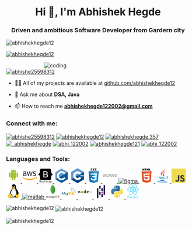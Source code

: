 <h1 align="center">Hi 👋, I'm Abhishek Hegde</h1>
<h3 align="center">Driven and ambitious Software Developer from Gardern city</h3>
<p align="left"> <img src="https://komarev.com/ghpvc/?username=abhishekhegde12&label=Profile%20views&color=0e75b6&style=flat" alt="abhishekhegde12" /> </p>
 
<p align="left"> <a href="https://github.com/ryo-ma/github-profile-trophy"><img src="https://github-profile-trophy.vercel.app/?username=abhishekhegde12" alt="abhishekhegde12" /></a> </p>
<img align="right" width="400" src="![image](https://github.com/abhishekhegde12/abhishekhegde12/assets/89866591/7875fb78-7b4f-419d-b565-565e00e42901)" alt="coding" />

<p align="left"> <a href="https://twitter.com/abhishe25598312" target="blank"><img src="https://img.shields.io/twitter/follow/abhishe25598312?logo=twitter&style=for-the-badge" alt="abhishe25598312" /></a> </p>

- 👨‍💻 All of my projects are available at [github.com/abhishekhegde12](github.com/abhishekhegde12)

- 💬 Ask me about **DSA, Java**

- 📫 How to reach me **abhishekhegde122002@gmail.com**

<h3 align="left">Connect with me:</h3>
<p align="left">
<a href="https://twitter.com/abhishe25598312" target="blank"><img align="center" src="https://raw.githubusercontent.com/rahuldkjain/github-profile-readme-generator/master/src/images/icons/Social/twitter.svg" alt="abhishe25598312" height="30" width="40" /></a>
<a href="https://linkedin.com/in/abhishekhegde12" target="blank"><img align="center" src="https://raw.githubusercontent.com/rahuldkjain/github-profile-readme-generator/master/src/images/icons/Social/linked-in-alt.svg" alt="abhishekhegde12" height="30" width="40" /></a>
<a href="https://fb.com/abhishekhegde.357" target="blank"><img align="center" src="https://raw.githubusercontent.com/rahuldkjain/github-profile-readme-generator/master/src/images/icons/Social/facebook.svg" alt="abhishekhegde.357" height="30" width="40" /></a>
<a href="https://instagram.com/_abhishekhegde" target="blank"><img align="center" src="https://raw.githubusercontent.com/rahuldkjain/github-profile-readme-generator/master/src/images/icons/Social/instagram.svg" alt="_abhishekhegde" height="30" width="40" /></a>
<a href="https://www.codechef.com/users/abhi_122002" target="blank"><img align="center" src="https://cdn.jsdelivr.net/npm/simple-icons@3.1.0/icons/codechef.svg" alt="abhi_122002" height="30" width="40" /></a>
<a href="https://www.hackerrank.com/abhishekhegde121" target="blank"><img align="center" src="https://raw.githubusercontent.com/rahuldkjain/github-profile-readme-generator/master/src/images/icons/Social/hackerrank.svg" alt="abhishekhegde121" height="30" width="40" /></a>
<a href="https://www.leetcode.com/abhi_122002" target="blank"><img align="center" src="https://raw.githubusercontent.com/rahuldkjain/github-profile-readme-generator/master/src/images/icons/Social/leet-code.svg" alt="abhi_122002" height="30" width="40" /></a>
</p>

<h3 align="left">Languages and Tools:</h3>
<p align="left"> <a href="https://developer.android.com" target="_blank" rel="noreferrer"> <img src="https://raw.githubusercontent.com/devicons/devicon/master/icons/android/android-original-wordmark.svg" alt="android" width="40" height="40"/> </a> <a href="https://aws.amazon.com" target="_blank" rel="noreferrer"> <img src="https://raw.githubusercontent.com/devicons/devicon/master/icons/amazonwebservices/amazonwebservices-original-wordmark.svg" alt="aws" width="40" height="40"/> </a> <a href="https://getbootstrap.com" target="_blank" rel="noreferrer"> <img src="https://raw.githubusercontent.com/devicons/devicon/master/icons/bootstrap/bootstrap-plain-wordmark.svg" alt="bootstrap" width="40" height="40"/> </a> <a href="https://www.cprogramming.com/" target="_blank" rel="noreferrer"> <img src="https://raw.githubusercontent.com/devicons/devicon/master/icons/c/c-original.svg" alt="c" width="40" height="40"/> </a> <a href="https://www.w3schools.com/cpp/" target="_blank" rel="noreferrer"> <img src="https://raw.githubusercontent.com/devicons/devicon/master/icons/cplusplus/cplusplus-original.svg" alt="cplusplus" width="40" height="40"/> </a> <a href="https://www.w3schools.com/css/" target="_blank" rel="noreferrer"> <img src="https://raw.githubusercontent.com/devicons/devicon/master/icons/css3/css3-original-wordmark.svg" alt="css3" width="40" height="40"/> </a> <a href="https://expressjs.com" target="_blank" rel="noreferrer"> <img src="https://raw.githubusercontent.com/devicons/devicon/master/icons/express/express-original-wordmark.svg" alt="express" width="40" height="40"/> </a> <a href="https://www.figma.com/" target="_blank" rel="noreferrer"> <img src="https://www.vectorlogo.zone/logos/figma/figma-icon.svg" alt="figma" width="40" height="40"/> </a> <a href="https://www.w3.org/html/" target="_blank" rel="noreferrer"> <img src="https://raw.githubusercontent.com/devicons/devicon/master/icons/html5/html5-original-wordmark.svg" alt="html5" width="40" height="40"/> </a> <a href="https://www.java.com" target="_blank" rel="noreferrer"> <img src="https://raw.githubusercontent.com/devicons/devicon/master/icons/java/java-original.svg" alt="java" width="40" height="40"/> </a> <a href="https://developer.mozilla.org/en-US/docs/Web/JavaScript" target="_blank" rel="noreferrer"> <img src="https://raw.githubusercontent.com/devicons/devicon/master/icons/javascript/javascript-original.svg" alt="javascript" width="40" height="40"/> </a> <a href="https://www.linux.org/" target="_blank" rel="noreferrer"> <img src="https://raw.githubusercontent.com/devicons/devicon/master/icons/linux/linux-original.svg" alt="linux" width="40" height="40"/> </a> <a href="https://www.mathworks.com/" target="_blank" rel="noreferrer"> <img src="https://upload.wikimedia.org/wikipedia/commons/2/21/Matlab_Logo.png" alt="matlab" width="40" height="40"/> </a> <a href="https://www.mongodb.com/" target="_blank" rel="noreferrer"> <img src="https://raw.githubusercontent.com/devicons/devicon/master/icons/mongodb/mongodb-original-wordmark.svg" alt="mongodb" width="40" height="40"/> </a> <a href="https://www.mysql.com/" target="_blank" rel="noreferrer"> <img src="https://raw.githubusercontent.com/devicons/devicon/master/icons/mysql/mysql-original-wordmark.svg" alt="mysql" width="40" height="40"/> </a> <a href="https://nodejs.org" target="_blank" rel="noreferrer"> <img src="https://raw.githubusercontent.com/devicons/devicon/master/icons/nodejs/nodejs-original-wordmark.svg" alt="nodejs" width="40" height="40"/> </a> <a href="https://pandas.pydata.org/" target="_blank" rel="noreferrer"> <img src="https://raw.githubusercontent.com/devicons/devicon/2ae2a900d2f041da66e950e4d48052658d850630/icons/pandas/pandas-original.svg" alt="pandas" width="40" height="40"/> </a> <a href="https://www.python.org" target="_blank" rel="noreferrer"> <img src="https://raw.githubusercontent.com/devicons/devicon/master/icons/python/python-original.svg" alt="python" width="40" height="40"/> </a> <a href="https://reactjs.org/" target="_blank" rel="noreferrer"> <img src="https://raw.githubusercontent.com/devicons/devicon/master/icons/react/react-original-wordmark.svg" alt="react" width="40" height="40"/> </a> </p>

<p><img align="left" src="https://github-readme-stats.vercel.app/api/top-langs?username=abhishekhegde12&show_icons=true&locale=en&layout=compact" alt="abhishekhegde12" /></p>

<p>&nbsp;<img align="center" src="https://github-readme-stats.vercel.app/api?username=abhishekhegde12&show_icons=true&locale=en" alt="abhishekhegde12" /></p>

<p><img align="center" src="https://github-readme-streak-stats.herokuapp.com/?user=abhishekhegde12&" alt="abhishekhegde12" /></p>
